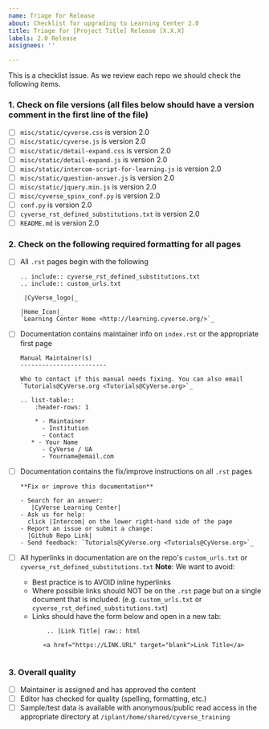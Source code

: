 ```yaml
---
name: Triage for Release
about: Checklist for upgrading to Learning Center 2.0
title: Triage for [Project Title] Release [X.X.X]
labels: 2.0 Release
assignees: ''

---
```


This is a checklist issue. As we review each repo we should check the following
items.

### 1. Check on file versions (all files below should have a version comment in the first line of the file)

- [ ] `misc/static/cyverse.css` is version 2.0
- [ ] `misc/static/cyverse.js` is version 2.0
- [ ] `misc/static/detail-expand.css` is version 2.0
- [ ] `misc/static/detail-expand.js` is version 2.0
- [ ] `misc/static/intercom-script-for-learning.js` is version 2.0
- [ ] `misc/static/question-answer.js` is version 2.0
- [ ] `misc/static/jquery.min.js` is version 2.0
- [ ] `misc/cyverse_spinx_conf.py` is version 2.0
- [ ]  `conf.py` is version 2.0
- [ ]  `cyverse_rst_defined_substitutions.txt` is version 2.0
- [ ]  `README.md` is version 2.0

### 2. Check on the following required formatting for all pages

- [ ] All `.rst` pages begin with the following
    ````
    .. include:: cyverse_rst_defined_substitutions.txt
    .. include:: custom_urls.txt

     |CyVerse_logo|_

    |Home_Icon|_
    `Learning Center Home <http://learning.cyverse.org/>`_
    ````
- [ ] Documentation contains maintainer info on `index.rst` or the appropriate
  first page

    ````
    Manual Maintainer(s)
    ------------------------

    Who to contact if this manual needs fixing. You can also email
    `Tutorials@CyVerse.org <Tutorials@CyVerse.org>`_

    .. list-table::
        :header-rows: 1

        * - Maintainer
          - Institution
          - Contact
       * - Your Name
          - CyVerse / UA
          - Yourname@email.com
    ````

- [ ]  Documentation contains the fix/improve instructions on all `.rst` pages
    ````
    **Fix or improve this documentation**

    - Search for an answer:
       |CyVerse Learning Center|
    - Ask us for help:
      click |Intercom| on the lower right-hand side of the page
    - Report an issue or submit a change:
      |Github Repo Link|
    - Send feedback: `Tutorials@CyVerse.org <Tutorials@CyVerse.org>`_
    ````

- [ ] All hyperlinks in documentation are on the repo's `custom_urls.txt` or `cyverse_rst_defined_substitutions.txt`
 **Note**:  We want to avoid:
    -  Best practice is to AVOID inline hyperlinks
    -  Where possible links should NOT be on the `.rst` page but on a single
        document that is included. (e.g. `custom_urls.txt` or `cyverse_rst_defined_substitutions.txt`)
    - Links should have the form below and open in a new tab:
        ````
            .. |Link Title| raw:: html

           <a href="https://LINK.URL" target="blank">Link Title</a>


### 3. Overall quality  

- [ ] Maintainer is assigned and has approved the content
- [ ] Editor has checked for quality (spelling, formatting, etc.)
- [ ] Sample/test data is available with anonymous/public read access
      in the appropriate directory at `/iplant/home/shared/cyverse_training`
